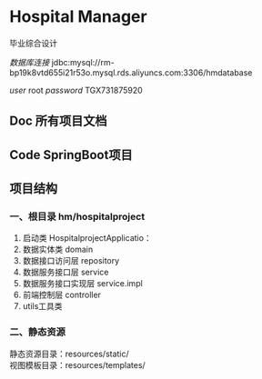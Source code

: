 # Hospital Manager

毕业综合设计

*数据库连接*  jdbc:mysql://rm-bp19k8vtd655i21r53o.mysql.rds.aliyuncs.com:3306/hmdatabase

*user* root
*password* TGX731875920

## Doc 所有项目文档
## Code SpringBoot项目

## 项目结构
 ### 一、根目录 hm/hospitalproject

  1. 启动类 HospitalprojectApplicatio：
  2. 数据实体类 domain
  3. 数据接口访问层 repository
  4. 数据服务接口层 service
  5. 数据服务接口实现层 service.impl
  6. 前端控制层 controller
  7. utils工具类
 ### 二、静态资源 

 静态资源目录：resources/static/  
 视图模板目录：resources/templates/

    

